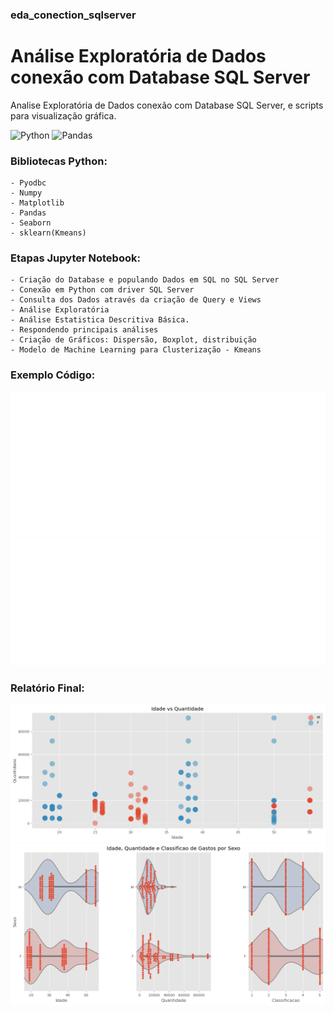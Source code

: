 ### eda_conection_sqlserver

# Análise Exploratória de Dados conexão com Database SQL Server

Analise Exploratória de Dados conexão com Database SQL Server, e scripts para visualização gráfica.



![Python](https://img.shields.io/badge/Python-d6c926?style=for-the-badge&logo=python&logoColor=blue)
![Pandas](https://img.shields.io/badge/Pandas-dc930?style=for-the-badge&logo=pandas&logoColor=black)


### Bibliotecas Python:
    - Pyodbc
    - Numpy
    - Matplotlib
    - Pandas
    - Seaborn
    - sklearn(Kmeans)
 
### Etapas Jupyter Notebook:
    - Criação do Database e populando Dados em SQL no SQL Server
    - Conexão em Python com driver SQL Server
    - Consulta dos Dados através da criação de Query e Views
    - Análise Exploratória
    - Análise Estatistica Descritiva Básica.
    - Respondendo principais análises
    - Criação de Gráficos: Dispersão, Boxplot, distribuição
    - Modelo de Machine Learning para Clusterização - Kmeans

### Exemplo Código:

![Image](https://github.com/jaquelinesilfe/eda_conection_sqlserver/blob/main/Images/ConnectionSQLServer.svg) ![Image](https://github.com/jaquelinesilfe/eda_conection_sqlserver/blob/main/Images/windows_SQLQuery.svg)


### Relatório Final:

![Image](https://github.com/jaquelinesilfe/eda_conection_sqlserver/blob/main/Images/output7.png) ![Image](https://github.com/jaquelinesilfe/eda_conection_sqlserver/blob/main/Images/output8.png)